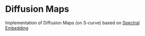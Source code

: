 # Diffusion Maps

Implementation of Diffusion Maps (on S-curve) based on [Spectral Embedding](https://scikit-learn.org/stable/modules/manifold.html) 
